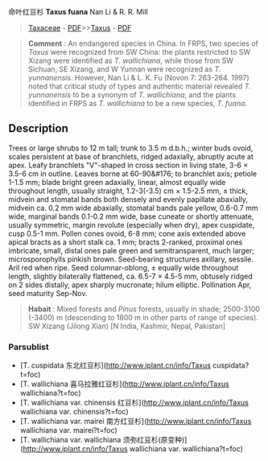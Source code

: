 命叶红豆杉 **Taxus fuana** Nan Li & R. R. Mill

> [Taxaceae](http://www.iplant.cn/info/Taxaceae?t=foc) - [PDF](http://www.iplant.cn/foc/pdf/Taxaceae.pdf)>>[Taxus](http://www.iplant.cn/info/Taxus?t=foc) - [PDF](http://www.iplant.cn/foc/pdf/Taxus.pdf)


> **Comment** : 
> An endangered species in China. In FRPS, two species of *Taxus* were recognized from SW China: the plants restricted to SW Xizang were identified as *T. wallichiana*, while those from SW Sichuan, SE Xizang, and W Yunnan were recognized as *T. yunnanensis*. However, Nan Li & L. K. Fu (Novon 7: 263-264. 1997) noted that critical study of types and authentic material revealed *T. yunnanensis* to be a synonym of *T. wallichiana*, and the plants identified in FRPS as *T. wallichiana* to be a new species, *T. fuana*.

## Description

Trees or large shrubs to 12 m tall; trunk to 3.5 m d.b.h.; winter buds ovoid, scales persistent at base of branchlets, ridged adaxially, abruptly acute at apex. Leafy branchlets \"V\"-shaped in cross section in living state, 3-6 ×  3.5-6 cm in outline. Leaves borne at 60-90&amp;#176;  to branchlet axis; petiole 1-1.5 mm; blade bright green adaxially, linear, almost equally wide throughout length, usually straight, 1.2-3(-3.5) cm ×  1.5-2.5 mm, ±  thick, midvein and stomatal bands both densely and evenly papillate abaxially, midvein ca. 0.2 mm wide abaxially, stomatal bands pale yellow, 0.6-0.7 mm wide, marginal bands 0.1-0.2 mm wide, base cuneate or shortly attenuate, usually symmetric, margin revolute (especially when dry), apex cuspidate, cusp 0.5-1 mm. Pollen cones ovoid, 6-8 mm; cone axis extended above apical bracts as a short stalk ca. 1 mm; bracts 2-ranked, proximal ones imbricate, small, distal ones pale green and semitransparent, much larger; microsporophylls pinkish brown. Seed-bearing structures axillary, sessile. Aril red when ripe. Seed columnar-oblong, ±  equally wide throughout length, slightly bilaterally flattened, ca. 6.5-7 ×  4.5-5 mm, obtusely ridged on 2 sides distally, apex sharply mucronate; hilum elliptic. Pollination Apr, seed maturity Sep-Nov.


> **Habait** : 
> Mixed forests and *Pinus* forests, usually in shade; 2500-3100 (-3400) m (descending to 1800 m in other parts of range of species). SW Xizang (Jilong Xian) [N India, Kashmir, Nepal, Pakistan]

### Parsublist

* [T.  cuspidata  东北红豆杉](http://www.iplant.cn/info/Taxus cuspidata?t=foc)
* [T.  wallichiana  喜马拉雅红豆杉](http://www.iplant.cn/info/Taxus wallichiana?t=foc)
* [T.  wallichiana var. chinensis  红豆杉](http://www.iplant.cn/info/Taxus wallichiana var. chinensis?t=foc)
* [T.  wallichiana var. mairei  南方红豆杉](http://www.iplant.cn/info/Taxus wallichiana var. mairei?t=foc)
* [T.  wallichiana var. wallichiana  须弥红豆杉(原变种)](http://www.iplant.cn/info/Taxus wallichiana var. wallichiana?t=foc)
